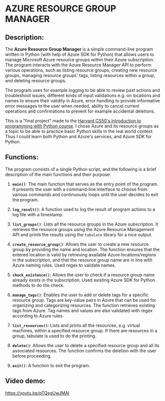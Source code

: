 # AZURE RESOURCE GROUP MANAGER

## Description:

The **Azure Resource Group Manager** is a simple command-line program written in Python (with help of Azure SDK for Python) that allows users to manage Microsoft Azure resource groups within their Azure subscription. The program interacts with the Azure Resource Manager API to perform various operations, such as listing resource groups, creating new resource groups, managing resource groups' tags, listing resources within a group, and deleting resource groups.

The program uses for example logging to be able to review past actions and troubleshoot issues, different kinds of input validations e.g. on locations and names to ensure their validity in Azure, error handling to provide informative error messages to the user when needed, ability to cancel current operations and confirmations to prevent for example accidental deletions.

This is a "final project" made to the [Harvard CS50's Introduction to programming with Python course](https://cs50.harvard.edu/python/2022/). I chose Azure and its resource groups as a topic to be able to practice basic Python skills in the real world context Thus I could learn both Python and Azure's services, and Azure SDK for Python.


## Functions:

The program consists of a single Python script, and the following is a brief description of the main functions and their purpose:

1. **`main()`**: The main function that serves as the entry point of the program. It presents the user with a command-line interface to choose from various commands and continuously loops until the user decides to exit the program.

2. **`log_result()`**: A function used to log the result of program actions to a log file with a timestamp.

3. **`list_groups()`**: Lists all the resource groups in the Azure subscription. It retrieves the resource groups using the Azure Resource Management API and prints the results using the `tabulate` library for a nice output.

4. **`create_resource_group()`**: Allows the user to create a new resource group by providing the name and location. The function ensures that the entered location is valid by retrieving available Azure locations/regions in the subscription, and that the resource group name are in line with Azure naming rules. Used regex to validate names.

5. **`check_existence()`**: Allows the user to check if a resource group name already exists in the subscription. Used existing Azure SDK for Python methods to do the check.

6. **`manage_tags()`**: Enables the user to add or delete tags for a specific resource group. Tags are key-value pairs in Azure that can be used for organizing and categorizing resources. The function retrieves existing tags from Azure. Tag names and values are also validated with regex according to Azure rules.

7. **`list_resources()`**: Lists and prints all the resources, e.g. virtual machines, within a specified resource group. If there are resources in a group, tabulate is used to do the printing.

8. **`delete()`**: Allows the user to delete a specified resource group and all its associated resources. The function confirms the deletion with the user before proceeding.

9. **`exit()`**: A function to exit the program.

## Video demo:
https://youtu.be/pTQsgUwJMAI
